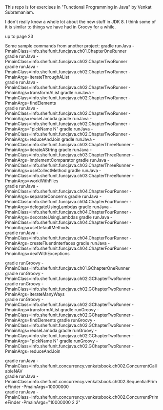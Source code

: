 This repo is for exercises in "Functional Programming in Java" by Venkat Subramaniam.

I don't really know a whole lot about the new stuff in JDK 8. I think some of it is similar to things we have had in Groovy for a while.

up to page 23  

Some sample commands from another project:
gradle runJava -PmainClass=info.shelfunit.funcjava.ch01.ChapterOneRunner   
gradle runJava -PmainClass=info.shelfunit.funcjava.ch02.ChapterTwoRunner   
gradle runJava -PmainClass=info.shelfunit.funcjava.ch02.ChapterTwoRunner -PmainArgs=iterateThroughAList    
gradle runJava -PmainClass=info.shelfunit.funcjava.ch02.ChapterTwoRunner -PmainArgs=transformAList
gradle runJava -PmainClass=info.shelfunit.funcjava.ch02.ChapterTwoRunner -PmainArgs=findElements     
gradle runJava -PmainClass=info.shelfunit.funcjava.ch02.ChapterTwoRunner -PmainArgs=reuseLambda
gradle runJava -PmainClass=info.shelfunit.funcjava.ch02.ChapterTwoRunner -PmainArgs="pickName N"
gradle runJava -PmainClass=info.shelfunit.funcjava.ch02.ChapterTwoRunner -PmainArgs=reduceAndJoin
gradle runJava -PmainClass=info.shelfunit.funcjava.ch03.ChapterThreeRunner -PmainArgs=iterateAString
gradle runJava -PmainClass=info.shelfunit.funcjava.ch03.ChapterThreeRunner -PmainArgs=implementComparator
gradle runJava -PmainClass=info.shelfunit.funcjava.ch03.ChapterThreeRunner -PmainArgs=useCollectMethod
gradle runJava -PmainClass=info.shelfunit.funcjava.ch03.ChapterThreeRunner -PmainArgs=workWithFiles     
gradle runJava -PmainClass=info.shelfunit.funcjava.ch04.ChapterFourRunner -PmainArgs=separateConcerns
gradle runJava -PmainClass=info.shelfunit.funcjava.ch04.ChapterFourRunner -PmainArgs=delegateUsingLambdas
gradle runJava -PmainClass=info.shelfunit.funcjava.ch04.ChapterFourRunner -PmainArgs=decorateUsingLambdas
gradle runJava -PmainClass=info.shelfunit.funcjava.ch04.ChapterFourRunner -PmainArgs=useDefaultMethods      
gradle runJava -PmainClass=info.shelfunit.funcjava.ch04.ChapterFourRunner -PmainArgs=createFluentInterfaces
gradle runJava -PmainClass=info.shelfunit.funcjava.ch04.ChapterFourRunner -PmainArgs=dealWithExceptions      




gradle runGroovy -PmainClass=info.shelfunit.funcjava.ch01.GChapterOneRunner    
gradle runGroovy -PmainClass=info.shelfunit.funcjava.ch02.GChapterTwoRunner    
gradle runGroovy -PmainClass=info.shelfunit.funcjava.ch02.GChapterTwoRunner -PmainArgs=iterateManyWays    
gradle runGroovy -PmainClass=info.shelfunit.funcjava.ch02.GChapterTwoRunner -PmainArgs=transformAList
gradle runGroovy -PmainClass=info.shelfunit.funcjava.ch02.GChapterTwoRunner -PmainArgs=findElements
gradle runGroovy -PmainClass=info.shelfunit.funcjava.ch02.GChapterTwoRunner -PmainArgs=reuseLambda
gradle runGroovy -PmainClass=info.shelfunit.funcjava.ch02.GChapterTwoRunner -PmainArgs="pickName N"
gradle runGroovy -PmainClass=info.shelfunit.funcjava.ch02.GChapterTwoRunner -PmainArgs=reduceAndJoin      

gradle runJava -PmainClass=info.shelfunit.concurrency.venkatsbook.ch002.ConcurrentCallableNAV   
gradle runJava -PmainClass=info.shelfunit.concurrency.venkatsbook.ch002.SequentialPrimeFinder -PmainArgs=10000000   
gradle runJava -PmainClass=info.shelfunit.concurrency.venkatsbook.ch002.ConcurrentPrimeFinder -PmainArgs="10000000 2 2"





